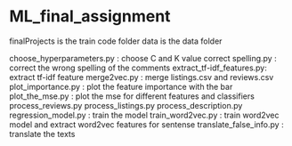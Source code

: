 # ML_final_assignment
finalProjects is the train code folder
data is the data folder

choose_hyperparameters.py : choose C and K value
correct spelling.py       : correct the wrong spelling of the comments
extract_tf-idf_features.py: extract tf-idf feature
merge2vec.py              : merge listings.csv and reviews.csv
plot_importance.py        : plot the feature importance with the bar
plot_the_mse.py           : plot the mse for different features and classifiers
process_reviews.py
process_listings.py
process_description.py
regression_model.py       : train the model
train_word2vec.py         : train word2vec model and extract word2vec features for sentense
translate_false_info.py   : translate the texts
